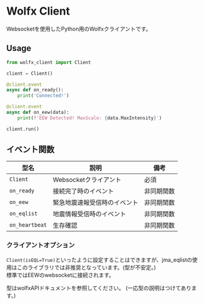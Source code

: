 # Wolfx Client

Websocketを使用したPython用のWolfxクライアントです。

## Usage

```py
from wolfx_client import Client

client = Client()

@client.event
async def on_ready():
    print('Connected!')

@client.event
async def on_eew(data):
    print(f'EEW Detected! MaxScale: {data.MaxIntensity}')

client.run()
```

## イベント関数

| 型名           | 説明                      | 備考         |
|------------   |-------------------------- |--------------|
| `Client`      | Websocketクライアント       | 必須         |
| `on_ready`    | 接続完了時のイベント         | 非同期関数   |
| `on_eew`      | 緊急地震速報受信時のイベント  | 非同期関数   |
| `on_eqlist`   | 地震情報受信時のイベント      | 非同期関数 |
| `on_heartbeat`| 生存確認                    | 非同期関数 |

### クライアントオプション

`Client(isEQL=True)`といったように設定することはできますが、jma_eqlistの使用はこのライブラリでは非推奨となっています。(型が不安定。)  
標準ではEEWのwebsocketに接続されます。

型はwolfxAPIドキュメントを参照してください。 (一応型の説明はつけてあります。)
